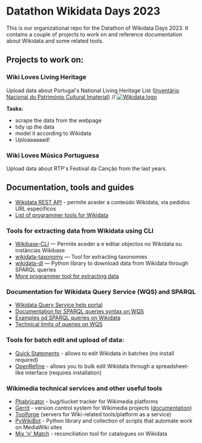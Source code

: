 # Datathon Wikidata Days 2023

This is our organizational repo for the Datathon of Wikidata Days 2023. It contains a couple of projects to work on and reference documentation about Wikidata and some related tools.

## Projects to work on:

### Wiki Loves Living Heritage
Upload data about Portugal's National Living Heritage List ([Inventário Nacional do Património Cultural Imaterial](http://www.matrizpci.dgpc.pt/MatrizPCI.Web/pt-PT/InventarioNacional/Index)) // [![Wikidata logo](!https://img.shields.io/badge/Wikidata-006699.svg?style=for-the-badge&logo=Wikidata&logoColor=white)](https://www.wikidata.org/wiki/Q108000091)

__Tasks:__
- scrape the data from the webpage
- tidy up the data
- model it according to Wikidata
- Uploaaaaaad!

### Wiki Loves Música Portuguesa
Upload data about RTP's Festival da Canção from the last years.

## Documentation, tools and guides
- [Wikidata REST API](https://www.wikidata.org/wiki/Wikidata:REST_API) - permite aceder a conteúdo Wikidata, via pedidos URL específicos
- [List of programmer tools for Wikidata](https://www.wikidata.org/wiki/Wikidata:Tools/For_programmers)

### Tools for extracting data from Wikidata using CLI

- [Wikibase-CLI](https://github.com/maxlath/wikibase-cli) — Permite aceder a e editar objectos no Wikidata ou instâncias Wikibase 
- [wikidata-taxonomy](https://www.npmjs.com/package/wikidata-taxonomy) — Tool for extracting taxonomies
- [wikidata-dl](https://pypi.org/project/wikidata-dl/) — Python library to download data from Wikidata through SPARQL queries
- [More programmer tool for extracting data](https://www.wikidata.org/wiki/Wikidata:Tools/For_programmers#Data_access_libraries)

### Documentation for Wikidata Query Service (WQS) and SPARQL

- [Wikidata Query Service help portal](https://www.wikidata.org/wiki/Special:MyLanguage/Wikidata:SPARQL_query_service/Wikidata_Query_Help)
- [Documentation for SPARQL queries syntax on WQS](https://www.wikidata.org/wiki/Special:MyLanguage/Wikidata:SPARQL_query_service/queries)
- [Examples od SPARQL queries on Wikidata](https://www.wikidata.org/wiki/Special:MyLanguage/Wikidata:SPARQL_query_service/queries/examples)
- [Technical limits of queries on WQS](https://www.wikidata.org/wiki/Wikidata:SPARQL_query_service/query_limits)

### Tools for batch edit and upload of data:
- [Quick Statements](https://www.wikidata.org/wiki/Help:QuickStatements) - allows to edit Wikidata in batches (no install required)
- [OpenRefine](https://openrefine.org/) - allows you to bulk edit Wikidata through a spreadsheet-like interface (requires installation)

### Wikimedia technical services and other useful tools
- [Phabricator](https://phabricator.wikimedia.org/) - bug/tiucket tracker for Wikimedia platforms
- [Gerrit](https://gerrit.wikimedia.org/) - version control system for Wikimedia projects ([documentation](https://gerrit.wikimedia.org/r/Documentation/index.html#_about_gerrit))
- [Toolforge](https://wikitech.wikimedia.org/wiki/Portal:Toolforge) (servers for Wiki-related tools/platform as a service)
- [PyWikiBot](https://www.mediawiki.org/wiki/Manual:Pywikibot) - Python library and collection of scripts that automate work on MediaWiki sites
- [Mix 'n' Match](https://meta.wikimedia.org/wiki/Mix%27n%27match) - reconciliation tool for catalogues on Wikidata

